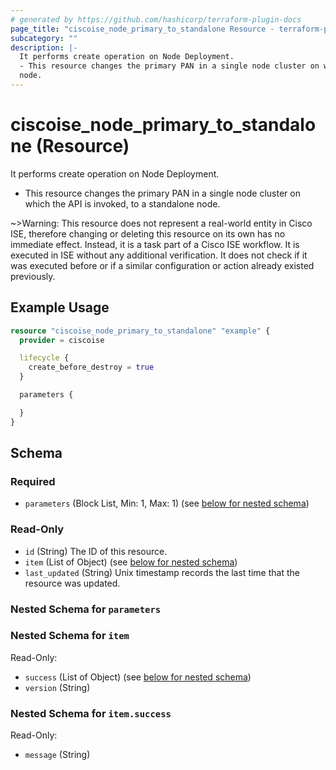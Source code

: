 ```yaml
---
# generated by https://github.com/hashicorp/terraform-plugin-docs
page_title: "ciscoise_node_primary_to_standalone Resource - terraform-provider-ciscoise"
subcategory: ""
description: |-
  It performs create operation on Node Deployment.
  - This resource changes the primary PAN in a single node cluster on which the API is invoked, to a standalone
  node.
---
```


# ciscoise_node_primary_to_standalone (Resource)

It performs create operation on Node Deployment.
- This resource changes the primary PAN in a single node cluster on which the API is invoked, to a standalone
node.


~>Warning: This resource does not represent a real-world entity in Cisco ISE, therefore changing or deleting this resource on its own has no immediate effect. Instead, it is a task part of a Cisco ISE workflow. It is executed in ISE without any additional verification. It does not check if it was executed before or if a similar configuration or action already existed previously.

## Example Usage

```terraform
resource "ciscoise_node_primary_to_standalone" "example" {
  provider = ciscoise

  lifecycle {
    create_before_destroy = true
  }

  parameters {

  }
}
```

<!-- schema generated by tfplugindocs -->
## Schema

### Required

- `parameters` (Block List, Min: 1, Max: 1) (see [below for nested schema](#nestedblock--parameters))

### Read-Only

- `id` (String) The ID of this resource.
- `item` (List of Object) (see [below for nested schema](#nestedatt--item))
- `last_updated` (String) Unix timestamp records the last time that the resource was updated.

<a id="nestedblock--parameters"></a>
### Nested Schema for `parameters`


<a id="nestedatt--item"></a>
### Nested Schema for `item`

Read-Only:

- `success` (List of Object) (see [below for nested schema](#nestedobjatt--item--success))
- `version` (String)

<a id="nestedobjatt--item--success"></a>
### Nested Schema for `item.success`

Read-Only:

- `message` (String)


